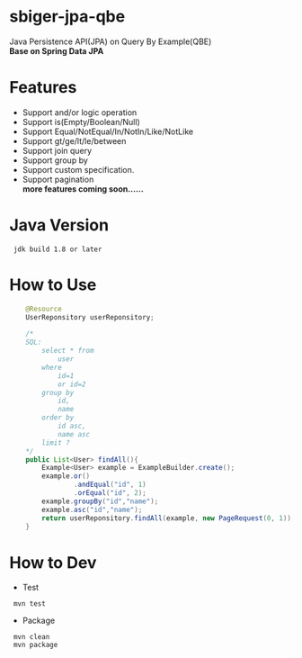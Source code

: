 # sbiger-jpa-qbe
Java Persistence API(JPA) on Query By Example(QBE)  
**Base on Spring Data JPA**  

# Features
* Support and/or logic operation
* Support is(Empty/Boolean/Null)
* Support Equal/NotEqual/In/NotIn/Like/NotLike
* Support gt/ge/lt/le/between
* Support join query
* Support group by
* Support custom specification.
* Support pagination  
**more features coming soon……**

# Java Version
```
 jdk build 1.8 or later
```

# How to Use
```java
    @Resource
    UserReponsitory userReponsitory;
    
    /*
    SQL:
        select * from
            user 
        where
            id=1 
            or id=2 
        group by  
            id,  
            name   
        order by  
            id asc,
            name asc 
        limit ?
    */
    public List<User> findAll(){
        Example<User> example = ExampleBuilder.create();
        example.or()
                .andEqual("id", 1)
                .orEqual("id", 2);
        example.groupBy("id","name");
        example.asc("id","name");
        return userReponsitory.findAll(example, new PageRequest(0, 1));
    }
```

# How to Dev
* Test
```
 mvn test
```

* Package
```
 mvn clean
 mvn package
```


